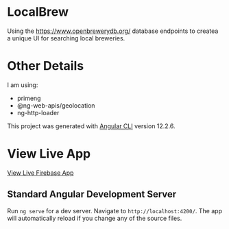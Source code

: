 # LocalBrew

Using the https://www.openbrewerydb.org/ database endpoints to createa a unique UI for searching local breweries.


# Other Details
I am using:
- primeng
- @ng-web-apis/geolocation
- ng-http-loader

This project was generated with [Angular CLI](https://github.com/angular/angular-cli) version 12.2.6.

# View Live App
[View Live Firebase App](https://localbrew-f26a9.web.app/)

## Standard Angular Development Server

Run `ng serve` for a dev server. Navigate to `http://localhost:4200/`. The app will automatically reload if you change any of the source files.
